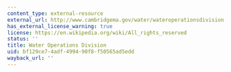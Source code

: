 ```yaml
---
content_type: external-resource
external_url: http://www.cambridgema.gov/water/wateroperationsdivision.aspx
has_external_license_warning: true
license: https://en.wikipedia.org/wiki/All_rights_reserved
status: ''
title: Water Operations Division
uid: bf129ce7-4adf-4994-90f8-f50565ad5edd
wayback_url: ''
---
```

